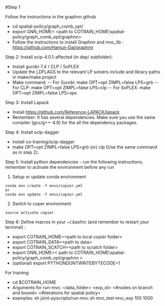 #Step 1

Follow the instructions in the graphnn github
 - cd spatial-policy/graph_comb_opt/
 - export GNN_HOME= \<path to COTRAIN_HOME\spatial-policy/graph_comb_opt/graphnn\>
 - Follow the instructions to install Graphnn and mvc_lib : https://github.com/Hanjun-Dai/graphnn

Step 2: Install scip-4.0.1-affected (in dep/ subfolder):
 - Install gurobi-7.4 / CLP / SoPLEX
 - Update the LDFLAGS to the relevant LP solvers include and library paths in make/make.project
 - Make command: 
      -- For Gurobi: make OPT=opt ZIMPL=false LPS=grb 
      -- For CLP: make OPT=opt ZIMPL=false LPS=clp 
      -- For SoPLEX: make OPT=opt ZIMPL=false LPS=spx

Step 3: Install Lapack
 - Install https://github.com/Reference-LAPACK/lapack
 - Remember: It has several dependencies. Make sure you use the same compiler (gcc/g++-4.9) for the all the dependency packages.

Step 4: Install scip-dagger
 - Install co-training/scip-dagger
 - make OPT=opt ZIMPL=false LPS=grb (or) clp [Use the same command as in step 2]. 

Step 5:  Install python dependencies - run the following instructions; remember to activate the environment before any run
1) Setup or update conda environment
```
conda env create -f envs/copier.yml
or
conda env update -f envs/copier.yml
```
2) Switch to coper environment
```
source activate copier
```

Step 6: Define macros in your ~/.bashrc (and remember to restart your terminal) :
  - export COTRAIN_HOME=\<path to local copier folder\>
  - export COTRAIN_DATA=\<path to data\>
  - export COTRAIN_SCATCH=\<path to scratch folder\>
  - export GNN_HOME=\< path to COTRAIN_HOME\spatial-policy/graph_comb_opt/graphnn \>
  - (optional) export PYTHONDONTWRITEBYTECODE=1 

For training:
  - cd $COTRAIN_HOME
  - Arguments for run-mvc: <data_folder> <exp_id> <#nodes on branch and bound> <#iterations for spatial policy>
  - examples: sh joint-pyscripts/run-mvc.sh mvc_test mvc_exp 100 1000
